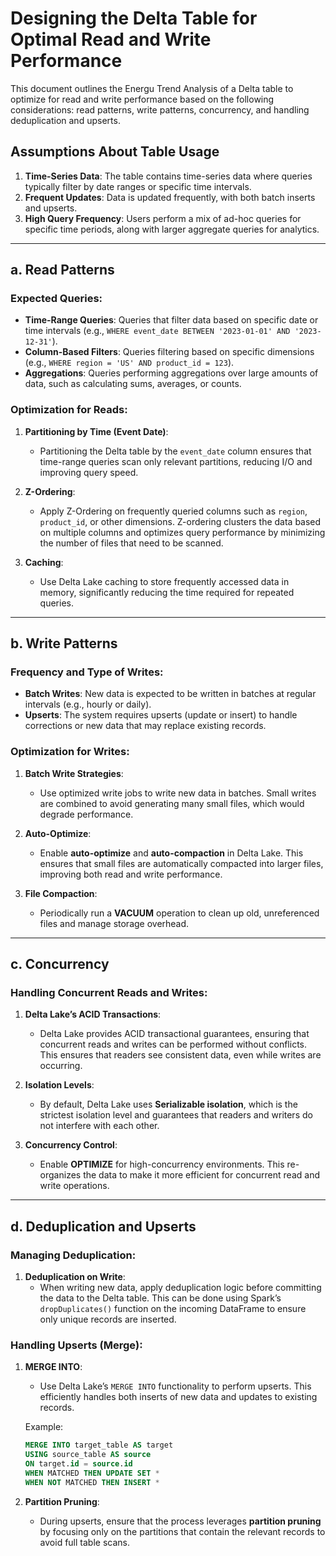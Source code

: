 
# Designing the Delta Table for Optimal Read and Write Performance

This document outlines the Energu Trend Analysis of a Delta table to optimize for read and write performance based on the following considerations: read patterns, write patterns, concurrency, and handling deduplication and upserts.

## Assumptions About Table Usage

1. **Time-Series Data**: The table contains time-series data where queries typically filter by date ranges or specific time intervals.
2. **Frequent Updates**: Data is updated frequently, with both batch inserts and upserts.
3. **High Query Frequency**: Users perform a mix of ad-hoc queries for specific time periods, along with larger aggregate queries for analytics.

---

## a. Read Patterns

### Expected Queries:
- **Time-Range Queries**: Queries that filter data based on specific date or time intervals (e.g., `WHERE event_date BETWEEN '2023-01-01' AND '2023-12-31'`).
- **Column-Based Filters**: Queries filtering based on specific dimensions (e.g., `WHERE region = 'US' AND product_id = 123`).
- **Aggregations**: Queries performing aggregations over large amounts of data, such as calculating sums, averages, or counts.

### Optimization for Reads:
1. **Partitioning by Time (Event Date)**:
   - Partitioning the Delta table by the `event_date` column ensures that time-range queries scan only relevant partitions, reducing I/O and improving query speed.

2. **Z-Ordering**:
   - Apply Z-Ordering on frequently queried columns such as `region`, `product_id`, or other dimensions. Z-ordering clusters the data based on multiple columns and optimizes query performance by minimizing the number of files that need to be scanned.

3. **Caching**:
   - Use Delta Lake caching to store frequently accessed data in memory, significantly reducing the time required for repeated queries.

---

## b. Write Patterns

### Frequency and Type of Writes:
- **Batch Writes**: New data is expected to be written in batches at regular intervals (e.g., hourly or daily).
- **Upserts**: The system requires upserts (update or insert) to handle corrections or new data that may replace existing records.

### Optimization for Writes:
1. **Batch Write Strategies**:
   - Use optimized write jobs to write new data in batches. Small writes are combined to avoid generating many small files, which would degrade performance.

2. **Auto-Optimize**:
   - Enable **auto-optimize** and **auto-compaction** in Delta Lake. This ensures that small files are automatically compacted into larger files, improving both read and write performance.

3. **File Compaction**:
   - Periodically run a **VACUUM** operation to clean up old, unreferenced files and manage storage overhead.

---

## c. Concurrency

### Handling Concurrent Reads and Writes:
1. **Delta Lake’s ACID Transactions**:
   - Delta Lake provides ACID transactional guarantees, ensuring that concurrent reads and writes can be performed without conflicts. This ensures that readers see consistent data, even while writes are occurring.

2. **Isolation Levels**:
   - By default, Delta Lake uses **Serializable isolation**, which is the strictest isolation level and guarantees that readers and writers do not interfere with each other.

3. **Concurrency Control**:
   - Enable **OPTIMIZE** for high-concurrency environments. This re-organizes the data to make it more efficient for concurrent read and write operations.

---

## d. Deduplication and Upserts

### Managing Deduplication:
1. **Deduplication on Write**:
   - When writing new data, apply deduplication logic before committing the data to the Delta table. This can be done using Spark’s `dropDuplicates()` function on the incoming DataFrame to ensure only unique records are inserted.

### Handling Upserts (Merge):
1. **MERGE INTO**:
   - Use Delta Lake’s `MERGE INTO` functionality to perform upserts. This efficiently handles both inserts of new data and updates to existing records. 

   Example:
   ```sql
   MERGE INTO target_table AS target
   USING source_table AS source
   ON target.id = source.id
   WHEN MATCHED THEN UPDATE SET *
   WHEN NOT MATCHED THEN INSERT *
   ```
2. **Partition Pruning**:
   - During upserts, ensure that the process leverages **partition pruning** by focusing only on the partitions that contain the relevant records to avoid full table scans.

